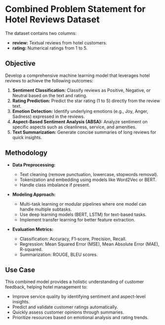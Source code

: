 # Combined Problem Statement for Hotel Reviews Dataset

The dataset contains two columns:
- **review:** Textual reviews from hotel customers.
- **rating:** Numerical ratings from 1 to 5.

## Objective
Develop a comprehensive machine learning model that leverages hotel reviews to achieve the following outcomes:

1. **Sentiment Classification:** Classify reviews as Positive, Negative, or Neutral based on the text and rating.
2. **Rating Prediction:** Predict the star rating (1 to 5) directly from the review text.
3. **Emotion Detection:** Identify underlying emotions (e.g., Joy, Anger, Sadness) expressed in the reviews.
4. **Aspect-Based Sentiment Analysis (ABSA):** Analyze sentiment on specific aspects such as cleanliness, service, and amenities.
5. **Text Summarization:** Generate concise summaries of long reviews for quick insights.

## Methodology
- **Data Preprocessing:**
  - Text cleaning (remove punctuation, lowercase, stopwords removal).
  - Tokenization and embedding using models like Word2Vec or BERT.
  - Handle class imbalance if present.

- **Modeling Approach:**
  - Multi-task learning or modular pipelines where one model can handle multiple subtasks.
  - Use deep learning models (BERT, LSTM) for text-based tasks.
  - Implement transfer learning for better feature extraction.

- **Evaluation Metrics:**
  - Classification: Accuracy, F1-score, Precision, Recall.
  - Regression: Mean Squared Error (MSE), Mean Absolute Error (MAE), R-squared.
  - Summarization: ROUGE, BLEU scores.

## Use Case
This combined model provides a holistic understanding of customer feedback, helping hotel management to:
- Improve service quality by identifying sentiment and aspect-level insights.
- Predict and validate customer ratings automatically.
- Quickly assess customer opinions through summaries.
- Prioritize resources based on emotional analysis and rating trends. 
